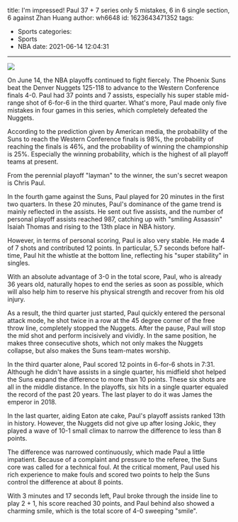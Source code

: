 title: I'm impressed! Paul 37 + 7 series only 5 mistakes, 6 in 6 single section, 6 against Zhan Huang
author: wh6648
id: 1623643471352
tags: 
- Sports
categories: 
- Sports
- NBA
date: 2021-06-14 12:04:31
---
![](https://p7.itc.cn/q_70/images01/20210614/d99d35aaf1f94d2283631e99c7f3cc3f.jpeg)


On June 14, the NBA playoffs continued to fight fiercely. The Phoenix Suns beat the Denver Nuggets 125-118 to advance to the Western Conference finals 4-0. Paul had 37 points and 7 assists, especially his super stable mid-range shot of 6-for-6 in the third quarter. What's more, Paul made only five mistakes in four games in this series, which completely defeated the Nuggets.

According to the prediction given by American media, the probability of the Suns to reach the Western Conference finals is 98%, the probability of reaching the finals is 46%, and the probability of winning the championship is 25%. Especially the winning probability, which is the highest of all playoff teams at present.

From the perennial playoff "layman" to the winner, the sun's secret weapon is Chris Paul.

In the fourth game against the Suns, Paul played for 20 minutes in the first two quarters. In these 20 minutes, Paul's dominance of the game trend is mainly reflected in the assists. He sent out five assists, and the number of personal playoff assists reached 987, catching up with "smiling Assassin" Isaiah Thomas and rising to the 13th place in NBA history.

However, in terms of personal scoring, Paul is also very stable. He made 4 of 7 shots and contributed 12 points. In particular, 5.7 seconds before half-time, Paul hit the whistle at the bottom line, reflecting his "super stability" in singles.

With an absolute advantage of 3-0 in the total score, Paul, who is already 36 years old, naturally hopes to end the series as soon as possible, which will also help him to reserve his physical strength and recover from his old injury.

As a result, the third quarter just started, Paul quickly entered the personal attack mode, he shot twice in a row at the 45 degree corner of the free throw line, completely stopped the Nuggets. After the pause, Paul will stop the mid shot and perform incisively and vividly. In the same position, he makes three consecutive shots, which not only makes the Nuggets collapse, but also makes the Suns team-mates worship.

In the third quarter alone, Paul scored 12 points in 6-for-6 shots in 7:31. Although he didn't have assists in a single quarter, his midfield shot helped the Suns expand the difference to more than 10 points. These six shots are all in the middle distance. In the playoffs, six hits in a single quarter equaled the record of the past 20 years. The last player to do it was James the emperor in 2018.

In the last quarter, aiding Eaton ate cake, Paul's playoff assists ranked 13th in history. However, the Nuggets did not give up after losing Jokic, they played a wave of 10-1 small climax to narrow the difference to less than 8 points.

The difference was narrowed continuously, which made Paul a little impatient. Because of a complaint and pressure to the referee, the Suns core was called for a technical foul. At the critical moment, Paul used his rich experience to make fouls and scored two points to help the Suns control the difference at about 8 points.

With 3 minutes and 17 seconds left, Paul broke through the inside line to play 2 + 1, his score reached 30 points, and Paul behind also showed a charming smile, which is the total score of 4-0 sweeping "smile".

